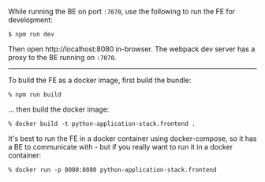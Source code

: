 While running the BE on port `:7070`, use the following to run the FE for development:

```
$ npm run dev
```

Then open http://localhost:8080 in-browser. The webpack dev server has a proxy to the BE running on `:7070`.

--------

To build the FE as a docker image, first build the bundle:

```
% npm run build
```

... then build the docker image:

```
% docker build -t python-application-stack.frontend .
```

It's best to run the FE in a docker container using docker-compose, so it has a BE to communicate with - but if you really want to run it in a docker container:

```
% docker run -p 8080:8080 python-application-stack.frontend
```

